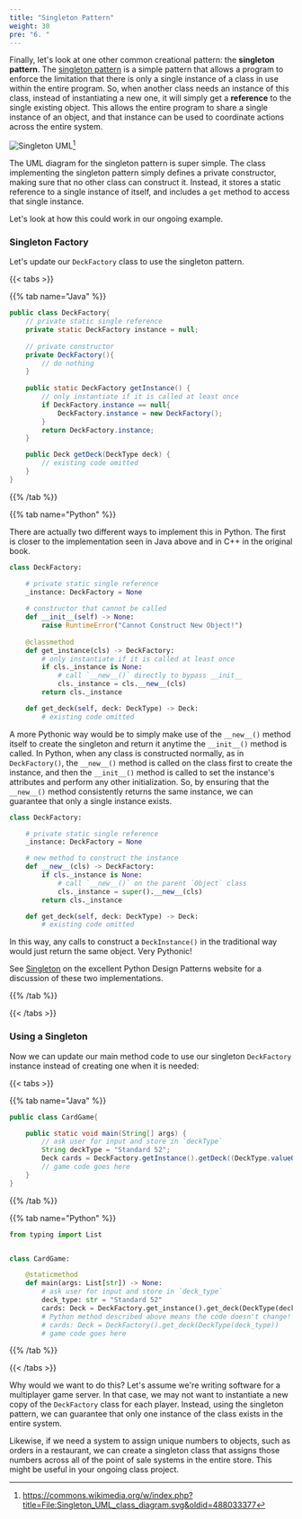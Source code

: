 ```yaml
---
title: "Singleton Pattern"
weight: 30
pre: "6. "
---
```


Finally, let's look at one other common creational pattern: the **singleton pattern**. The [singleton pattern](https://en.wikipedia.org/wiki/Singleton_pattern) is a simple pattern that allows a program to enforce the limitation that there is only a single instance of a class in use within the entire program. So, when another class needs an instance of this class, instead of instantiating a new one, it will simply get a **reference** to the single existing object. This allows the entire program to share a single instance of an object, and that instance can be used to coordinate actions across the entire system.

![Singleton UML](/cc410/images/12/singleton.png)[^1]

[^1]: https://commons.wikimedia.org/w/index.php?title=File:Singleton_UML_class_diagram.svg&oldid=488033377

The UML diagram for the singleton pattern is super simple. The class implementing the singleton pattern simply defines a private constructor, making sure that no other class can construct it. Instead, it stores a static reference to a single instance of itself, and includes a `get` method to access that single instance.

Let's look at how this could work in our ongoing example.

### Singleton Factory

Let's update our `DeckFactory` class to use the singleton pattern. 

{{< tabs >}}

{{% tab name="Java" %}}

```java
public class DeckFactory{
    // private static single reference
    private static DeckFactory instance = null;
    
    // private constructor
    private DeckFactory(){
        // do nothing
    }
    
    public static DeckFactory getInstance() {
        // only instantiate if it is called at least once
        if DeckFactory.instance == null{
            DeckFactory.instance = new DeckFactory();
        }
        return DeckFactory.instance;
    }

    public Deck getDeck(DeckType deck) {
        // existing code omitted
    }
}
```

{{% /tab %}}

{{% tab name="Python" %}}

There are actually two different ways to implement this in Python. The first is closer to the implementation seen in Java above and in C++ in the original book. 

```python
class DeckFactory:

    # private static single reference
    _instance: DeckFactory = None
    
    # constructor that cannot be called
    def __init__(self) -> None:
        raise RuntimeError("Cannot Construct New Object!")
        
    @classmethod
    def get_instance(cls) -> DeckFactory:
        # only instantiate if it is called at least once
        if cls._instance is None:
            # call `__new__()` directly to bypass __init__
            cls._instance = cls.__new__(cls)
        return cls._instance

    def get_deck(self, deck: DeckType) -> Deck:
        # existing code omitted
```

A more Pythonic way would be to simply make use of the `__new__()` method itself to create the singleton and return it anytime the `__init__()` method is called. In Python, when any class is constructed normally, as in `DeckFactory()`, the `__new__()` method is called on the class first to create the instance, and then the `__init__()` method is called to set the instance's attributes and perform any other initialization. So, by ensuring that the `__new__()` method consistently returns the same instance, we can guarantee that only a single instance exists.

```python
class DeckFactory:

    # private static single reference
    _instance: DeckFactory = None

    # new method to construct the instance
    def __new__(cls) -> DeckFactory:
        if cls._instance is None:
            # call `__new__()` on the parent `Object` class
            cls._instance = super().__new__(cls)
        return cls._instance

    def get_deck(self, deck: DeckType) -> Deck:
        # existing code omitted
```

In this way, any calls to construct a `DeckInstance()` in the traditional way would just return the same object. Very Pythonic!

See [Singleton](https://python-patterns.guide/gang-of-four/singleton/) on the excellent Python Design Patterns website for a discussion of these two implementations.

{{% /tab %}}

{{< /tabs >}}

### Using a Singleton

Now we can update our main method code to use our singleton `DeckFactory` instance instead of creating one when it is needed:

{{< tabs >}}

{{% tab name="Java" %}}

```java
public class CardGame{

    public static void main(String[] args) {
        // ask user for input and store in `deckType`
        String deckType = "Standard 52";
        Deck cards = DeckFactory.getInstance().getDeck((DeckType.valueOf(deckType)));
        // game code goes here
    }
}
```

{{% /tab %}}

{{% tab name="Python" %}}

```python
from typing import List


class CardGame:

    @staticmethod
    def main(args: List[str]) -> None:
        # ask user for input and store in `deck_type`
        deck_type: str = "Standard 52"
        cards: Deck = DeckFactory.get_instance().get_deck(DeckType(deck_type))
        # Python method described above means the code doesn't change!
        # cards: Deck = DeckFactory().get_deck(DeckType(deck_type))
        # game code goes here
```

{{% /tab %}}

{{< /tabs >}}

Why would we want to do this? Let's assume we're writing software for a multiplayer game server. In that case, we may not want to instantiate a new copy of the `DeckFactory` class for each player. Instead, using the singleton pattern, we can guarantee that only one instance of the class exists in the entire system.

Likewise, if we need a system to assign unique numbers to objects, such as orders in a restaurant, we can create a singleton class that assigns those numbers across all of the point of sale systems in the entire store. This might be useful in your ongoing class project.
